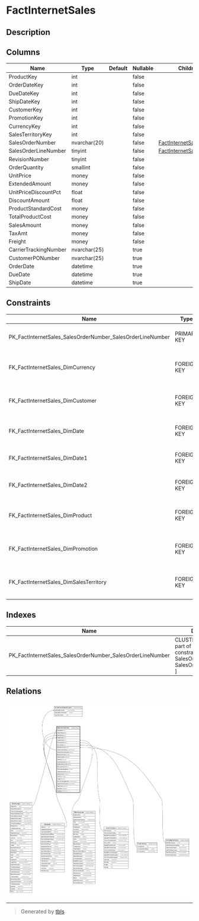 # FactInternetSales

## Description

## Columns

| Name | Type | Default | Nullable | Children | Parents | Comment |
| ---- | ---- | ------- | -------- | -------- | ------- | ------- |
| ProductKey | int |  | false |  | [DimProduct](DimProduct.md) |  |
| OrderDateKey | int |  | false |  | [DimDate](DimDate.md) |  |
| DueDateKey | int |  | false |  | [DimDate](DimDate.md) |  |
| ShipDateKey | int |  | false |  | [DimDate](DimDate.md) |  |
| CustomerKey | int |  | false |  | [DimCustomer](DimCustomer.md) |  |
| PromotionKey | int |  | false |  | [DimPromotion](DimPromotion.md) |  |
| CurrencyKey | int |  | false |  | [DimCurrency](DimCurrency.md) |  |
| SalesTerritoryKey | int |  | false |  | [DimSalesTerritory](DimSalesTerritory.md) |  |
| SalesOrderNumber | nvarchar(20) |  | false | [FactInternetSalesReason](FactInternetSalesReason.md) |  |  |
| SalesOrderLineNumber | tinyint |  | false | [FactInternetSalesReason](FactInternetSalesReason.md) |  |  |
| RevisionNumber | tinyint |  | false |  |  |  |
| OrderQuantity | smallint |  | false |  |  |  |
| UnitPrice | money |  | false |  |  |  |
| ExtendedAmount | money |  | false |  |  |  |
| UnitPriceDiscountPct | float |  | false |  |  |  |
| DiscountAmount | float |  | false |  |  |  |
| ProductStandardCost | money |  | false |  |  |  |
| TotalProductCost | money |  | false |  |  |  |
| SalesAmount | money |  | false |  |  |  |
| TaxAmt | money |  | false |  |  |  |
| Freight | money |  | false |  |  |  |
| CarrierTrackingNumber | nvarchar(25) |  | true |  |  |  |
| CustomerPONumber | nvarchar(25) |  | true |  |  |  |
| OrderDate | datetime |  | true |  |  |  |
| DueDate | datetime |  | true |  |  |  |
| ShipDate | datetime |  | true |  |  |  |

## Constraints

| Name | Type | Definition |
| ---- | ---- | ---------- |
| PK_FactInternetSales_SalesOrderNumber_SalesOrderLineNumber | PRIMARY KEY | CLUSTERED, unique, part of a PRIMARY KEY constraint, [ SalesOrderNumber, SalesOrderLineNumber ] |
| FK_FactInternetSales_DimCurrency | FOREIGN KEY | FOREIGN KEY(CurrencyKey) REFERENCES DimCurrency(CurrencyKey) ON UPDATE NO_ACTION ON DELETE NO_ACTION |
| FK_FactInternetSales_DimCustomer | FOREIGN KEY | FOREIGN KEY(CustomerKey) REFERENCES DimCustomer(CustomerKey) ON UPDATE NO_ACTION ON DELETE NO_ACTION |
| FK_FactInternetSales_DimDate | FOREIGN KEY | FOREIGN KEY(OrderDateKey) REFERENCES DimDate(DateKey) ON UPDATE NO_ACTION ON DELETE NO_ACTION |
| FK_FactInternetSales_DimDate1 | FOREIGN KEY | FOREIGN KEY(DueDateKey) REFERENCES DimDate(DateKey) ON UPDATE NO_ACTION ON DELETE NO_ACTION |
| FK_FactInternetSales_DimDate2 | FOREIGN KEY | FOREIGN KEY(ShipDateKey) REFERENCES DimDate(DateKey) ON UPDATE NO_ACTION ON DELETE NO_ACTION |
| FK_FactInternetSales_DimProduct | FOREIGN KEY | FOREIGN KEY(ProductKey) REFERENCES DimProduct(ProductKey) ON UPDATE NO_ACTION ON DELETE NO_ACTION |
| FK_FactInternetSales_DimPromotion | FOREIGN KEY | FOREIGN KEY(PromotionKey) REFERENCES DimPromotion(PromotionKey) ON UPDATE NO_ACTION ON DELETE NO_ACTION |
| FK_FactInternetSales_DimSalesTerritory | FOREIGN KEY | FOREIGN KEY(SalesTerritoryKey) REFERENCES DimSalesTerritory(SalesTerritoryKey) ON UPDATE NO_ACTION ON DELETE NO_ACTION |

## Indexes

| Name | Definition |
| ---- | ---------- |
| PK_FactInternetSales_SalesOrderNumber_SalesOrderLineNumber | CLUSTERED, unique, part of a PRIMARY KEY constraint, [ SalesOrderNumber, SalesOrderLineNumber ] |

## Relations

![er](FactInternetSales.svg)

---

> Generated by [tbls](https://github.com/k1LoW/tbls)
